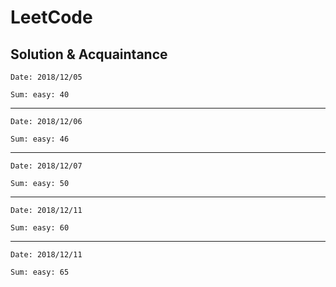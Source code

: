 # LeetCode
Solution & Acquaintance
---
```
Date: 2018/12/05

Sum: easy: 40
```
---
```
Date: 2018/12/06

Sum: easy: 46
```
---
```
Date: 2018/12/07

Sum: easy: 50
```
---
```
Date: 2018/12/11

Sum: easy: 60
```
---
```
Date: 2018/12/11

Sum: easy: 65
```
